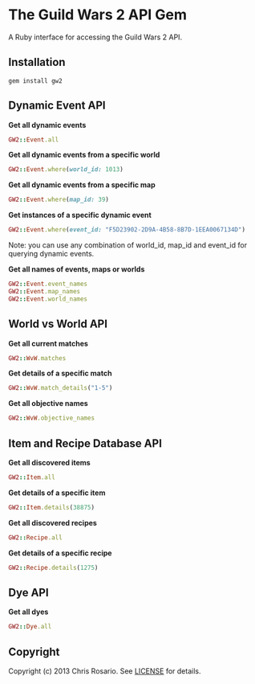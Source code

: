 # The Guild Wars 2 API Gem

A Ruby interface for accessing the Guild Wars 2 API.

## Installation

    gem install gw2

## Dynamic Event API

**Get all dynamic events**

```ruby
GW2::Event.all
```

**Get all dynamic events from a specific world**

```ruby
GW2::Event.where(world_id: 1013)
```

**Get all dynamic events from a specific map**

```ruby
GW2::Event.where(map_id: 39)
```

**Get instances of a specific dynamic event**

```ruby
GW2::Event.where(event_id: "F5D23902-2D9A-4B58-8B7D-1EEA0067134D")
```

Note: you can use any combination of world_id, map_id and event_id for querying dynamic events.

**Get all names of events, maps or worlds**

```ruby
GW2::Event.event_names
GW2::Event.map_names
GW2::Event.world_names
```

## World vs World API

**Get all current matches**

```ruby
GW2::WvW.matches
```

**Get details of a specific match**

```ruby
GW2::WvW.match_details("1-5")
```

**Get all objective names**

```ruby
GW2::WvW.objective_names
```

## Item and Recipe Database API

**Get all discovered items**

```ruby
GW2::Item.all
```

**Get details of a specific item**

```ruby
GW2::Item.details(38875)
```

**Get all discovered recipes**

```ruby
GW2::Recipe.all
```

**Get details of a specific recipe**

```ruby
GW2::Recipe.details(1275)
```

## Dye API

**Get all dyes**

```ruby
GW2::Dye.all
```

## Copyright
Copyright (c) 2013 Chris Rosario.
See [LICENSE][] for details.

[license]: LICENSE.md
